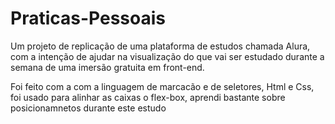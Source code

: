 # Praticas-Pessoais
<p>Um projeto de replicação de uma plataforma de estudos chamada Alura, com a intenção de ajudar na visualização do que vai ser estudado durante a semana de uma imersão gratuita em front-end.</p>
<p> Foi feito com a com a linguagem de marcacão e de seletores, Html e Css, foi usado para alinhar as caixas o flex-box, aprendi bastante sobre posicionamnetos durante este estudo</p>
